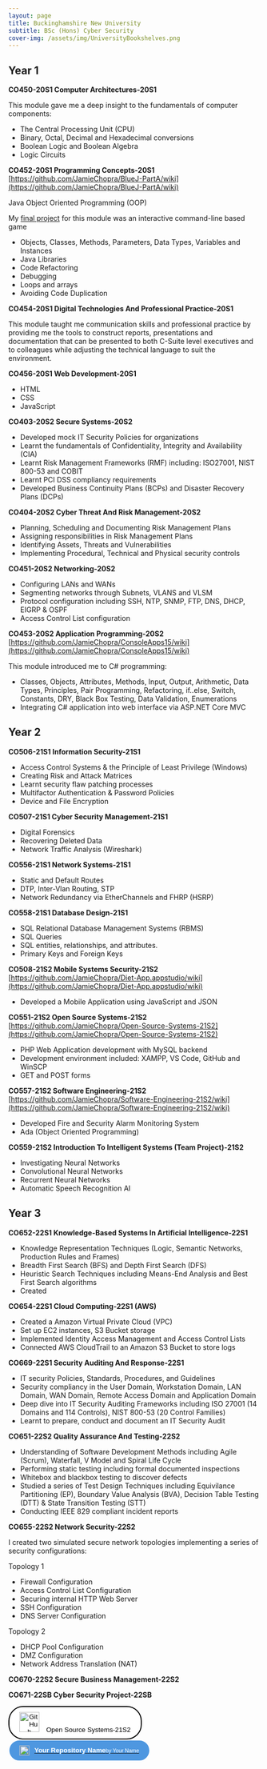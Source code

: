 ```yaml
---
layout: page
title: Buckinghamshire New University
subtitle: BSc (Hons) Cyber Security
cover-img: /assets/img/UniversityBookshelves.png
---
```

## Year 1

**CO450-20S1 Computer Architectures-20S1**

This module gave me a deep insight to the fundamentals of computer components:
- The Central Processing Unit (CPU)
- Binary, Octal, Decimal and Hexadecimal conversions
- Boolean Logic and Boolean Algebra
- Logic Circuits

**CO452-20S1 Programming Concepts-20S1**
[https://github.com/JamieChopra/BlueJ-PartA/wiki](https://github.com/JamieChopra/BlueJ-PartA/wiki)

Java Object Oriented Programming (OOP) 

My [final project](https://github.com/JamieChopra/App06-Zuul2/wiki/App06:-Zuul-Game) for this module was an interactive command-line based game
- Objects, Classes, Methods, Parameters, Data Types, Variables and Instances
- Java Libraries
- Code Refactoring
- Debugging
- Loops and arrays
- Avoiding Code Duplication

**CO454-20S1 Digital Technologies And Professional Practice-20S1**

This module taught me communication skills and professional practice by providing me the tools to construct reports, presentations and documentation that can be presented to both C-Suite level executives and to colleagues while adjusting the technical language to suit the environment.

**CO456-20S1 Web Development-20S1**
- HTML
- CSS
- JavaScript

**CO403-20S2 Secure Systems-20S2**
- Developed mock IT Security Policies for organizations
- Learnt the fundamentals of Confidentiality, Integrity and Availability (CIA)
- Learnt Risk Management Frameworks (RMF) including: ISO27001, NIST 800-53 and COBIT
- Learnt PCI DSS compliancy requirements
- Developed Business Continuity Plans (BCPs) and Disaster Recovery Plans (DCPs)


**CO404-20S2 Cyber Threat And Risk Management-20S2**
- Planning, Scheduling and Documenting Risk Management Plans
- Assigning responsibilities in Risk Management Plans
- Identifying Assets, Threats and Vulnerabilities
- Implementing Procedural, Technical and Physical security controls

**CO451-20S2 Networking-20S2**
- Configuring LANs and WANs
- Segmenting networks through Subnets, VLANS and VLSM
- Protocol configuration including SSH, NTP, SNMP, FTP, DNS, DHCP, EIGRP & OSPF
- Access Control List configuration


**CO453-20S2 Application Programming-20S2**
[https://github.com/JamieChopra/ConsoleApps15/wiki](https://github.com/JamieChopra/ConsoleApps15/wiki)

This module introduced me to C# programming: 
- Classes, Objects, Attributes, Methods, Input, Output, Arithmetic, Data Types, Principles, Pair Programming, Refactoring, if..else, Switch, Constants, DRY, Black Box Testing, Data Validation, Enumerations
- Integrating C# application into web interface via ASP.NET Core MVC

## Year 2

**CO506-21S1 Information Security-21S1**
- Access Control Systems & the Principle of Least Privilege (Windows)
- Creating Risk and Attack Matrices
- Learnt security flaw patching processes
- Multifactor Authentication & Password Policies
- Device and File Encryption

**CO507-21S1 Cyber Security Management-21S1**
- Digital Forensics
- Recovering Deleted Data
- Network Traffic Analysis (Wireshark)

**CO556-21S1 Network Systems-21S1**
- Static and Default Routes
- DTP, Inter-Vlan Routing, STP
- Network Redundancy via EtherChannels and FHRP (HSRP)

**CO558-21S1 Database Design-21S1**
- SQL Relational Database Management Systems (RBMS)
- SQL Queries
- SQL entities, relationships, and attributes.
- Primary Keys and Foreign Keys

**CO508-21S2 Mobile Systems Security-21S2**
[https://github.com/JamieChopra/Diet-App.appstudio/wiki](https://github.com/JamieChopra/Diet-App.appstudio/wiki)
- Developed a Mobile Application using JavaScript and JSON

**CO551-21S2 Open Source Systems-21S2**
[https://github.com/JamieChopra/Open-Source-Systems-21S2](https://github.com/JamieChopra/Open-Source-Systems-21S2)
- PHP Web Application development with MySQL backend
- Development environment included: XAMPP, VS Code, GitHub and WinSCP
- GET and POST forms

**CO557-21S2 Software Engineering-21S2**
[https://github.com/JamieChopra/Software-Engineering-21S2/wiki](https://github.com/JamieChopra/Software-Engineering-21S2/wiki)
- Developed Fire and Security Alarm Monitoring System
- Ada (Object Oriented Programming)

**CO559-21S2 Introduction To Intelligent Systems (Team Project)-21S2**
- Investigating Neural Networks
- Convolutional Neural Networks
- Recurrent Neural Networks
- Automatic Speech Recognition AI

## Year 3

**CO652-22S1 Knowledge-Based Systems In Artificial Intelligence-22S1**
- Knowledge Representation Techniques (Logic, Semantic Networks, Production Rules and Frames)
- Breadth First Search (BFS) and Depth First Search (DFS)
- Heuristic Search Techniques including Means-End Analysis and Best First Search algorithms
- Created 

**CO654-22S1 Cloud Computing-22S1 (AWS)**
- Created a Amazon Virtual Private Cloud (VPC)
- Set up EC2 instances, S3 Bucket storage
- Implemented Identity Access Management and Access Control Lists
- Connected AWS CloudTrail to an Amazon S3 Bucket to store logs

**CO669-22S1 Security Auditing And Response-22S1**
- IT security Policies, Standards, Procedures, and Guidelines
- Security compliancy in the User Domain, Workstation Domain, LAN Domain, WAN Domain, Remote Access Domain and Application Domain
- Deep dive into IT Security Auditing Frameworks including ISO 27001 (14 Domains and 114 Controls), NIST 800-53 (20 Control Families)
- Learnt to prepare, conduct and document an IT Security Audit

**CO651-22S2 Quality Assurance And Testing-22S2**
- Understanding of Software Development Methods including Agile (Scrum), Waterfall, V Model and Spiral Life Cycle
- Performing static testing including formal documented inspections
- Whitebox and blackbox testing to discover defects
- Studied a series of Test Design Techniques including Equivilance Partitioning (EP), Boundary Value Analysis (BVA), Decision Table Testing (DTT) & State Transition Testing (STT)
- Conducting IEEE 829 compliant incident reports

**CO655-22S2 Network Security-22S2**

I created two simulated secure network topologies implementing a series of security configurations:    

Topology 1
- Firewall Configuration
- Access Control List Configuration
- Securing internal HTTP Web Server
- SSH Configuration
- DNS Server Configuration

Topology 2
- DHCP Pool Configuration
- DMZ Configuration
- Network Address Translation (NAT)

**CO670-22S2 Secure Business Management-22S2**


**CO671-22SB Cyber Security Project-22SB**

<a href="https://github.com/yourusername/yourrepository" target="_blank">
  <button style="background-color: #fff; color: #000; padding: 10px 20px; border: 2px solid #000; border-radius: 30px; cursor: pointer;">
    <img src="https://github.githubassets.com/images/modules/logos_page/GitHub-Mark.png" alt="GitHub logo" style="width: 40px; height: 40px; margin-right: 10px;">
    Open Source Systems-21S2
  </button>
</a>

<a href="https://github.com/yourusername/yourrepository" target="_blank">
  <button style="background-color: #4e97e0; color: #fff; padding: 10px 20px; border: 2px solid #fff; border-radius: 30px; cursor: pointer; display: flex; align-items: center;">
    <img src="https://github.githubassets.com/images/modules/logos_page/GitHub-Mark.png" alt="GitHub logo" style="width: 20px; height: 20px; margin-right: 10px;">
    <span style="font-weight: bold;">Your Repository Name</span>
    <br>
    <span style="font-size: 80%;">by Your Name</span>
  </button>
</a>